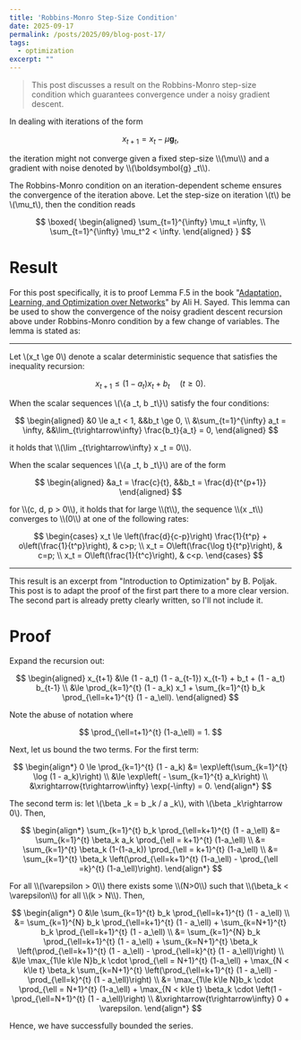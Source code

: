 ```yaml
---
title: 'Robbins-Monro Step-Size Condition'
date: 2025-09-17
permalink: /posts/2025/09/blog-post-17/
tags:
  - optimization
excerpt: ""
---
```


> This post discusses a result on the Robbins-Monro step-size condition which guarantees convergence under a noisy gradient descent.

In dealing with iterations of the form
<p>

$$
x_{t+1} = x_{t} - \mu \boldsymbol{g}_t,
$$
</p>
the iteration might not converge given a fixed step-size \\(\mu\\) and a gradient with noise denoted by \\(\boldsymbol{g} _t\\).

The Robbins-Monro condition on an iteration-dependent scheme ensures the convergence of the iteration above. Let the step-size on iteration \\(t\\) be \\(\mu_t\\), then the condition reads
<p>

$$
\boxed{
\begin{aligned}
    \sum_{t=1}^{\infty} \mu_t =\infty, \\
    \sum_{t=1}^{\infty} \mu_t^2 < \infty.
\end{aligned}
}
$$
</p>

# Result
For this post specifically, it is to proof Lemma F.5 in the book "[Adaptation, Learning, and Optimization over Networks](https://asl.epfl.ch/asl-book/adaptation-learning-and-optimization-over-networks/)" by Ali H. Sayed. This lemma can be used to show the convergence of the noisy gradient descent recursion above under Robbins-Monro condition by a few change of variables. The lemma is stated as:

---

Let \\(x_t \ge 0\\) denote a scalar deterministic sequence that satisfies the inequality recursion:
<p>

$$
x_{t+1} \le \left(1 - a_t\right) x_t + b_t\;\;\;\;\;(t\ge 0).
$$
</p>

When the scalar sequences \\(\\\{a _t, b _t\\\}\\) satisfy the four conditions:
<p>

$$
\begin{aligned}
    &0 \le a_t < 1, &&b_t \ge 0, \\
    &\sum_{t=1}^{\infty} a_t = \infty, &&\lim_{t\rightarrow\infty} \frac{b_t}{a_t} = 0,
\end{aligned}
$$
</p>
it holds that \\(\lim _{t\rightarrow\infty} x _t = 0\\).

When the scalar sequences \\(\\\{a _t, b _t\\\}\\) are of the form
<p>

$$
\begin{aligned}
    &a_t = \frac{c}{t}, &&b_t = \frac{d}{t^{p+1}}
\end{aligned}
$$
</p>
for \\(c, d, p > 0\\), it holds that for large \\(t\\), the sequence \\(x _t\\) converges to \\(0\\) at one of the following rates:
<p>

$$
\begin{cases}
    x_t \le \left(\frac{d}{c-p}\right) \frac{1}{t^p} + o\left(\frac{1}{t^p}\right), & c>p; \\
    x_t = O\left(\frac{\log t}{t^p}\right), & c=p; \\
    x_t = O\left(\frac{1}{t^c}\right), & c<p.
\end{cases}
$$
</p>

---

This result is an excerpt from "Introduction to Optimization" by B. Poljak. This post is to adapt the proof of the first part there to a more clear version. The second part is already pretty clearly written, so I'll not include it.

# Proof
Expand the recursion out:
<p>

$$
\begin{aligned}
    x_{t+1} &\le (1 - a_t) (1 - a_{t-1}) x_{t-1} + b_t + (1 - a_t) b_{t-1} \\
    &\le \prod_{k=1}^{t} (1 - a_k) x_1 + \sum_{k=1}^{t} b_k \prod_{\ell=k+1}^{t} (1 - a_\ell).
\end{aligned}
$$
</p>
Note the abuse of notation where
<p>

$$
\prod_{\ell=t+1}^{t} (1-a_\ell) = 1.
$$
</p>

Next, let us bound the two terms. For the first term:
<p>

$$
\begin{align*}
    0 \le \prod_{k=1}^{t} (1 - a_k) &= \exp\left(\sum_{k=1}^{t} \log (1 - a_k)\right) \\
    &\le \exp\left( - \sum_{k=1}^{t} a_k\right) \\
    &\xrightarrow{t\rightarrow\infty} \exp(-\infty) = 0.
\end{align*}
$$
</p>

The second term is: let \\(\beta _k = b _k / a _k\\), with \\(\beta _k\rightarrow 0\\). Then,
<p>

$$
\begin{align*}
    \sum_{k=1}^{t} b_k \prod_{\ell=k+1}^{t} (1 - a_\ell) &= \sum_{k=1}^{t} \beta_k a_k \prod_{\ell = k+1}^{t} (1-a_\ell) \\
    &= \sum_{k=1}^{t} \beta_k (1-(1-a_k)) \prod_{\ell = k+1}^{t} (1-a_\ell) \\
    &= \sum_{k=1}^{t} \beta_k \left(\prod_{\ell=k+1}^{t} (1-a_\ell) - \prod_{\ell =k}^{t} (1-a_\ell)\right).
\end{align*}
$$
</p>
For all \\(\varepsilon > 0\\) there exists some \\(N>0\\) such that \\(\beta_k < \varepsilon\\) for all \\(k > N\\). Then,
<p>

$$
\begin{align*}
    0 &\le \sum_{k=1}^{t} b_k \prod_{\ell=k+1}^{t} (1 - a_\ell) \\
    &= \sum_{k=1}^{N} b_k \prod_{\ell=k+1}^{t} (1 - a_\ell) + \sum_{k=N+1}^{t} b_k \prod_{\ell=k+1}^{t} (1 - a_\ell) \\
    &= \sum_{k=1}^{N} b_k \prod_{\ell=k+1}^{t} (1 - a_\ell) + \sum_{k=N+1}^{t} \beta_k \left(\prod_{\ell=k+1}^{t} (1 - a_\ell) - \prod_{\ell=k}^{t} (1 - a_\ell)\right) \\
    &\le \max_{1\le k\le N}b_k \cdot \prod_{\ell = N+1}^{t} (1-a_\ell) + \max_{N < k\le t} \beta_k \sum_{k=N+1}^{t} \left(\prod_{\ell=k+1}^{t} (1 - a_\ell) - \prod_{\ell=k}^{t} (1 - a_\ell)\right) \\
    &= \max_{1\le k\le N}b_k \cdot \prod_{\ell = N+1}^{t} (1-a_\ell) + \max_{N < k\le t} \beta_k \cdot \left(1 - \prod_{\ell=N+1}^{t} (1 - a_\ell)\right) \\
    &\xrightarrow{t\rightarrow\infty} 0 + \varepsilon.
\end{align*}
$$
</p>
Hence, we have successfully bounded the series.
